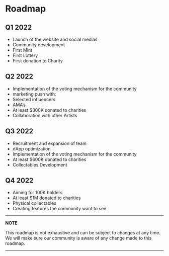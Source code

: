 







# Roadmap

## Q1 2022 

- Launch of the website and social medias
- Community development
- First Mint
- First Lottery
- First donation to Charity


## Q2 2022 

- Implementation of the voting mechanism for the community
- marketing push with:
- Selected influencers
- AMA’s
- At least $300K donated to charities
- Collaboration with other Artists


## Q3 2022

- Recruitment and expansion of team
- dApp optimization
- Implementation of the voting mechanism for the community
- At least $600K donated to charities
- Collectables Development


## Q4 2022

- Aiming for 100K holders
- At least $1M donated to charities
- Physical collectables
- Creating features the community want to see

---
**NOTE**

This roadmap is not exhaustive and can be subject to changes at any time. We will make sure our community is aware of any change made to this roadmap.

---


